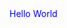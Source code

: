 <!DOCTYPE html>
<html lang="en">
<head>
    <meta charset="UTF-8">
    <meta http-equiv="X-UA-Compatible" content="IE=edge">
    <meta name="viewport" content="width=device-width, initial-scale=1.0">
    <title>SlideBar</title>
</head>
<body>
    <div style="color: blue">Hello World</div>
</body>
</html>
